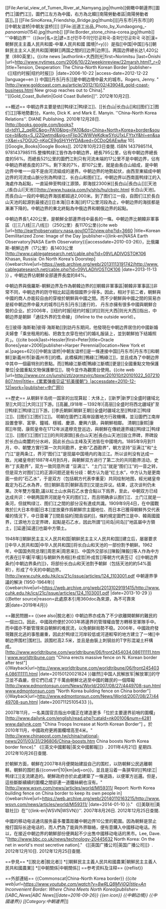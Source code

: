 [[File:Aerial_view_of_Tumen_River_at_Namyang.jpg|thumb]]俯瞰中朝邊界[[圖們江|圖們江]]，圖們江左方為中國，右方為北韓[[南陽勞動者區|南陽勞動者區]]。]]
[[File:SinoKorea_Friendship_Bridge.jpg|thumb]][[丹东市|丹东市]]的[[中朝友谊桥|中朝友谊桥]]]]
[[File:巡道工出品_Photo_by_Xundaogong_-_panoramio_(154).jpg|thumb]]
[[File:Border_stone_china-corea.jpg|thumb]]
'''中朝边界'''（{{kor|名=北|諺=조선민주주의인민공화국-중화인민공화국 국경|漢=朝鮮民主主義人民共和國-中華人民共和國 國境|f=y}}）是指[[中国|中国]]与[[朝鲜民主主义人民共和国|朝鲜]]两国之間的[[边界|边界]]。两国边界總长达1,420公里（880英里）。<ref name=Onishi>{{cite news |authorlink=大西则光|first=Norimitsu |last=Ônishi |url=http://www.nytimes.com/2006/10/22/weekinreview/22marsh.html?_r=0 |title=Tension, Desperation: The China-North Korean Border |publisher=《[[纽约时报|纽约时报]]》|date=2006-10-22 |access-date=2012-12-22 |language=en }}</ref> 中国[[丹东|丹东]]是中朝边境中最大的城市。<ref name="Bulletin">Rogers, Jenny. "[http://www.goldcoast.com.au/article/2012/10/02/439048_gold-coast-business.html New group reaches out to China]." ''[[Gold_Coast_Bulletin|Gold Coast Bulletin]]''. 2012年10月2日.</ref>

==概述==
中朝边界主要是依[[鸭绿江|鸭绿江]]、[[长白山|长白山]]和[[图们江|图们江]]等地勢劃分。<ref name=Diane10>Kanto, Dick K. and Mark E. Manyin. ''China-North Korea Relations''. DIANE Publishing. 2010年12月28日. [http://books.google.com/books?id=tdYI_2_qeRIC&pg=PA10&lpg=PA10&dq=China+North+Korea+border&source=bl&ots=S_I2ZQwtmd&sig=nFlip3CWWVeKdkw5YoU1xLFYtxY&hl=en&sa=X&ei=s7OGUO-nKpCE9gSHiYHYDA&ved=0CDoQ6AEwAw 10].[[Google_Books|Google Books]]. 2012年10月23日查閱. ISBN 1437985114, 9781437985115.</ref>整條鸭绿江皆作為中朝边界，總長795公里，佔有中朝边界總長度的56%。而總長521公里的圖們江則只有河流未端的17公里不是中朝边界，佔有中朝边界總長度的37%。剩下來的7%，即107公里，就是由長白山組成，是中朝边界中唯一一段不是由河流組成的邊界。中朝边界的地勢起伏，由西至東組成中朝边界的河流或山脈分別為鸭绿江、长白山和图们江。中朝边界以西南面鸭绿江的入海處作為起點，一直延伸至鸭绿江源頭，即海拔2300米[[長白山|長白山]][[天池_(長白山)|天池]]<ref name="天池">[http://www.huaxia.com/ly/shls/hu/cbstc.html 长白山天池]</ref>。而長白山一段的中朝边界海拔都超過2,000米。到了图们江一段，自图们江於長白山天池的起源到最接近[[日本海|日本海]]的17公里河段為止，中朝边界的海拔都是漸漸下降的<ref name="天池"/>。中朝边界的東北終點為中俄边界和朝俄边界的起點。

中朝边界長1,420公里，是朝鮮全部邊界线中最長的一條。中朝边界比朝韓非軍事區（[[三八线|三八线]]）（250公里）長1170公里<ref>{{cite web |url=http://earthobservatory.nasa.gov/IOTD/view.php?id=3660 |title=Korean Demilitarized Zone: Image of the Day |publisher={{link-en|NASA Earth Observatory|NASA Earth Observatory}}|accessdate=2010-03-26}}</ref>，比俄羅斯-朝鮮边界（17公里）長1403公里<ref>[http://www.cablegatesearch.net/cable.php?id=09VLADIVOSTOK106 Khasan, Russia: On North Korea's Doorstep] {{webarchive|url=https://web.archive.org/web/20131113191742/http://www.cablegatesearch.net/cable.php?id=09VLADIVOSTOK106 |date=2013-11-13 }}</ref> 。中朝边界佔朝鮮全部邊界長度的84%。

中朝边界與俄羅斯-朝鮮边界及作為朝韓边界的[[朝韓非軍事區|朝韓非軍事區]]非常不同，中朝边界的防守相比起這兩個國界少得多。因此，相对于前二者，朝鮮與中國的商人亦能较自由的穿梭於朝鮮與中國之間<ref name=Onishi/>。而不少朝鮮與中國之間的貿易亦是經中朝边界中最大的城市[[丹东|丹东]]進行的，<ref name=Diane10/><ref name="Bulletin"/> 丹东亦擁有很多中國與朝鮮合營的企业。於2006年，[[纽约时报|纽约时报]]的[[则光大西|则光大西]]指出，中朝边界是朝鲜「通往外界的生命線」（lifeline to the outside world）。<ref name=Onishi/>

在[[彼得·海斯勒|彼得·海斯勒]]到訪丹东期间，他發現在中朝边界居住的中國新婚夫婦會「乘坐租用的船、把救生衣穿在他们的婚礼服装上，並到朝鮮拍下结婚照片」。<ref>{{cite book|last=Hessler|first=Peter|title=Oracle Bones|year=2006|publisher=Harper Perennial|location=New York et al.|pages=62}}</ref>[[中朝友谊桥|中朝友谊桥]]是一條連接中国[[丹东市|丹东市]]和朝鮮[[新義州市|新義州市]]的橋。此橋橫跨[[鴨綠江|鴨綠江]]，並且成為了中朝边界中其中一個最特別的景點。而[[鴨綠江斷橋|鴨綠江斷橋]]更是[[全國重點文物保護單位|全國重點文物保護單位]]，現今並作為觀賞台使用。<ref>{{cite web |url=http://www.cnr.cn/junshi/ztl/zgrmzyjrc/tpxw/201010/t20101022_507210807.html|title=《累累弹痕见证“抗美援朝”》|accessdate=2010-12-12|work=|publisher=中广网}}</ref>

==歷史==
从朝鲜半岛统一国家的出现算起：大体上，[[新罗|新罗]]全盛时疆域北至[[大同江|大同江]]下游。[[高麗_(918年－1392年)|高丽]]全盛时将西北疆域扩至[[鸭绿江|鸭绿江]]下游。[[李氏朝鲜|朝鲜王朝]]全盛时疆域北至[[鸭绿江|鸭绿江]]、[[图们江|图们江]]。
明朝在圖們江兩岸設置地方行政機構，並沿圖們江南岸設置會寧、富寧、鐘城、穩城、慶源、慶興六鎮，與朝鮮相鄰。
清朝[[康熙|康熙]]年間，康熙皇帝在1712年派遣穆克登巡边，與朝鮮在傳統邊界綫[[鸭绿江|鸭绿江]]、[[图们江|图们江]]的共同源頭[[長白山天池|長白山天池]]設立界碑，界碑設於长白山南麓的分水岭，因此长白山主峰及天池皆在中國境内。1885年9月到11月，中、朝雙方實行第一次共同勘界，史称“乙酉勘界”，朝方坚持“豆满江”和“土门江”是两条江，界河“图们江”是现屬中国境内的海兰江。所以谈判没有达成一致。光緒皇帝於1887年4月到5月，與朝鮮双方进行了第二次的共同勘界活动，史称“丁亥勘界”，双方一致同意所谓 “豆满江”、“土门江”就是“图们江”的一音之转，但是双方对图们江的正源问题还是有分歧：朝方认为是“红土水”，中方认为是更南面一些的“石乙水”，于是双方（包括朝方代表李重夏）共同绘制地图，經光緒皇帝裁定为石乙水為界，但[[朝鲜高宗|朝鲜高宗]]又提出异议。结果，这次谈判仍未果。次年雙方復勘,議以紅土山水與石乙水會合點以下爲界，至此，中朝双方已经达成共识：中朝两国界河就是今天的图们江，而且明确承认图们江、土门江就是一条河，但就鸭绿江、图们江之間的部分沒有達成共識。1909年9月4日，在中國戰敗於[[大日本帝國|日本]]並放棄作爲朝鮮宗主國地位、而日本已獲得朝鮮外交代表權的情況下，中日簽署了[[間島協約|間島協約]]，條約規定圖們江是中、韓兩國國界，江源地方立定界碑，起點是石乙水，因此所謂“[[间岛|间岛]]”地區屬中方領土，[[延邊|延邊]]也屬中方領土。

1948年[[朝鲜民主主义人民共和国|朝鲜民主主义人民共和国]]建立后，屡屡要求[[中华人民共和国|中华人民共和国]]将长白山和天池的一部份割予朝鲜。1962年，中国国务院总理[[周恩来|周恩来]]、中国外交部长[[陳毅|陳毅]]等人作為中方代表在[[平壤|平壤]]与朝鲜外务相[[朴成哲|朴成哲]]等朝方代表签订《[[中朝边界条约|中朝边界条约]]》，将部份长白山和天池割予朝鲜（包括天池的約54%面积），形成了今天的中朝边界。<ref>[http://www.cuhk.edu.hk/ics/21c/issue/articles/124_1103001.pdf 中朝邊界爭議的解決 (1950-1964年)] {{webarchive|url=https://web.archive.org/web/20131029191415/http://www.cuhk.edu.hk/ics/21c/issue/articles/124_1103001.pdf |date=2013-10-29 }}</ref>{{Better source|reason=此處原本引用360doc為來源，為不可靠來源|date=2019年4月}}

==難民問題==
{{see also|脫北者}}
中朝边界亦成為了不少欲離開朝鮮的難民的一個出口。因此，中國政府便於2003年將邊界的管理權由警方轉移至軍隊手中。而中國亦不斷管理來自朝鮮的难民流，以免朝鲜局勢不稳。2006年，中國政府發現難民北逃的事態嚴重，因此於鸭绿江河岸较低或河道較窄的地方建立了一堵[[中朝边界围栏|围栏]]。<ref name=Diane10/>該围栏高2.5米，並且是由裝上刺钢丝的T字形混凝土杆構成。<ref>[http://www.worldtribune.com/worldtribune/06/front2454034.086111111.html www.worldtribune.com "China erects massive fence on N. Korean border after test"] {{Wayback|url=http://www.worldtribune.com/worldtribune/06/front2454034.086111111.html |date=20150120021824 }}</ref>雖然[[中国人民解放军|解放軍]]的守卫並不森嚴，但它們已成了千萬由朝鮮北逃至中國的難民的一個障礙<ref>[http://www.edmontonsun.com/News/World/2007/08/27/4449708-sun.html www.edmontonsun.com "North Korea building fence on China border"] {{Wayback|url=http://www.edmontonsun.com/News/World/2007/08/27/4449708-sun.html |date=20071125105433 }}</ref>。

2007年11月，一名美国官员指出中國正在建造更多「位於主要邊界前哨的圍欄」<ref>[http://www.dailynk.com/english/read.php?cataId=nk00100&num=4281 www.dailynk.com "China Troops Increase at North Korean Border"]</ref> 。於2010年11月，中國政府更將圍欄增高至4米。<ref>"[http://www.chinapost.com.tw/china/national-news/2011/03/31/296806/China-boosts.htm China boosts North Korea border fence]." 《[[英文中國郵報|英文中國郵報]]》. 2011年4月21日 星期四. 2012年10月26日查閱.</ref>

於朝鮮方面，朝鮮在2007年8月便開始建設自己的围栏，以防朝鮮公民逃離朝鮮。朝鮮的围栏長{{convert|10|km|adj=on}}，並且是沿着一条狭窄的[[鸭绿江|鸭绿江]]支流建造的。朝鮮政府亦於此處建築了一條道路，以便軍方巡邏。但是，這些斷斷續續的圍欄之間卻連一道鐵絲網也沒有。<ref>"[http://www.wsvn.com/news/articles/world/MI59311/ Report: North Korea building fence on China border to keep its own people in] {{webarchive|url=https://web.archive.org/web/20140110163215/http://www.wsvn.com/news/articles/world/MI59311/ |date=2014-01-10 }}." 《[[美联社|美联社]]》在''{{link-en|WSVN|WSVN}}''. 2007年8月26日. 2012年12月25日查閱.</ref>

中國的移动电话通讯服务最多覆蓋距離中朝边界10公里的範圍。因為朝鮮是禁止撥打国际长途电话的，而人們為了能與外界聯絡，便有意購入中國移动电话。所以，在接近中朝边界的朝鮮部份便興起不少出售中國移动电话的黑市。<ref>Lee, Dave. "[http://www.bbc.co.uk/news/technology-20445632 North Korea: On the net in world's most secretive nation]." 《[[英国广播公司|英国广播公司]]》. 2012年12月10日. 2012年12月25日查閱.</ref>

==參見==
*[[脫北者|脫北者]]
*[[朝鮮民主主義人民共和國農業|朝鮮民主主義人民共和國農業]]
*[[中朝關係|中朝關係]]
==参考资料及注释==
{{reflist}}

==外部連結==
{{Commonscat|China-North Korea border}}
*{{cite web|url=https://www.youtube.com/watch?v=8wRLQ8MVi0Q|title=An Inconvenient Border: Where China Meets North Korea|publisher=[[ABC_News|ABC News]]|date=2016-09-26}} {{en icon}}
{{中朝边境}}
{{中國邊界}}
[[Category:中朝邊界|*]]
